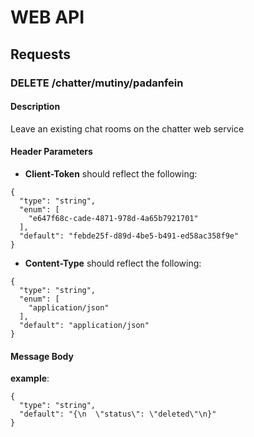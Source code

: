 # WEB API

## Requests

### **DELETE**  /chatter/mutiny/padanfein

#### Description
Leave an existing chat rooms on the chatter web service

#### Header Parameters

- **Client-Token** should reflect the following:

```
{
  "type": "string",
  "enum": [
    "e647f68c-cade-4871-978d-4a65b7921701"
  ],
  "default": "febde25f-d89d-4be5-b491-ed58ac358f9e"
}
```

- **Content-Type** should reflect the following:

```
{
  "type": "string",
  "enum": [
    "application/json"
  ],
  "default": "application/json"
}
```

#### Message Body

**example**:

```
{
  "type": "string",
  "default": "{\n  \"status\": \"deleted\"\n}"
}
```

